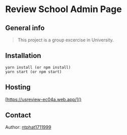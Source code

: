 # Review School Admin Page

## General info

> This project is a group excercise in University.

## Installation

```
yarn install (or npm install)
yarn start (or npm start)
```

## Hosting

[https://usreview-ec04a.web.app/]()

## Contact

Author: [ntphat1711999](https://github.com/ntphat1711999)

